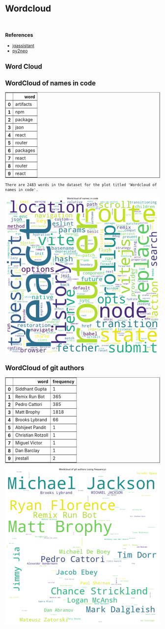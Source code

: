# Wordcloud
<br>  

### References
- [jqassistant](https://jqassistant.org)
- [py2neo](https://py2neo.org/2021.1/)





## Word Cloud

## WordCloud of names in code




<div>
<table border="1" class="dataframe">
  <thead>
    <tr style="text-align: right;">
      <th></th>
      <th>word</th>
    </tr>
  </thead>
  <tbody>
    <tr>
      <th>0</th>
      <td>artifacts</td>
    </tr>
    <tr>
      <th>1</th>
      <td>npm</td>
    </tr>
    <tr>
      <th>2</th>
      <td>package</td>
    </tr>
    <tr>
      <th>3</th>
      <td>json</td>
    </tr>
    <tr>
      <th>4</th>
      <td>react</td>
    </tr>
    <tr>
      <th>5</th>
      <td>router</td>
    </tr>
    <tr>
      <th>6</th>
      <td>packages</td>
    </tr>
    <tr>
      <th>7</th>
      <td>react</td>
    </tr>
    <tr>
      <th>8</th>
      <td>router</td>
    </tr>
    <tr>
      <th>9</th>
      <td>react</td>
    </tr>
  </tbody>
</table>
</div>



    There are 2483 words in the dataset for the plot titled 'Wordcloud of names in code'.



    
![png](Wordcloud_files/Wordcloud_14_1.png)
    


## WordCloud of git authors




<div>
<table border="1" class="dataframe">
  <thead>
    <tr style="text-align: right;">
      <th></th>
      <th>word</th>
      <th>frequency</th>
    </tr>
  </thead>
  <tbody>
    <tr>
      <th>0</th>
      <td>Siddhant Gupta</td>
      <td>1</td>
    </tr>
    <tr>
      <th>1</th>
      <td>Remix Run Bot</td>
      <td>365</td>
    </tr>
    <tr>
      <th>2</th>
      <td>Pedro Cattori</td>
      <td>385</td>
    </tr>
    <tr>
      <th>3</th>
      <td>Matt Brophy</td>
      <td>1818</td>
    </tr>
    <tr>
      <th>4</th>
      <td>Brooks Lybrand</td>
      <td>66</td>
    </tr>
    <tr>
      <th>5</th>
      <td>Abhijeet Pandit</td>
      <td>1</td>
    </tr>
    <tr>
      <th>6</th>
      <td>Christian Rotzoll</td>
      <td>1</td>
    </tr>
    <tr>
      <th>7</th>
      <td>Miguel Victor</td>
      <td>1</td>
    </tr>
    <tr>
      <th>8</th>
      <td>Dan Barclay</td>
      <td>1</td>
    </tr>
    <tr>
      <th>9</th>
      <td>jrestall</td>
      <td>2</td>
    </tr>
  </tbody>
</table>
</div>




    
![png](Wordcloud_files/Wordcloud_17_0.png)
    

